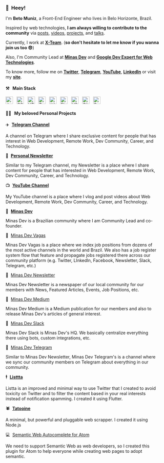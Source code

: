 ### 👋&nbsp;&nbsp;Heey!

I'm **Beto Muniz**, a Front-End Engineer who lives in Belo Horizonte, Brazil.

Inspired by web technologies, **I am always willing to contribute to the community** via [posts](https://betomuniz.com/blog), [videos](https://www.youtube.com/c/betomuniz), [projects](https://betomuniz.com/projects), and [talks](https://betomuniz.com/talks).

Currently, I work at **[X-Team](https://x-team.com/)**. 
(**so don't hesitate to let me know if you wanna join us too 😎**)

Also, I'm Community Lead at **[Minas Dev](https://minasdev.org)** and **[Google Dev Expert for Web Technologies](https://developers.google.com/community/experts/directory/profile/profile-beto_muniz)**.

To know more, follow me on **[Twitter](https://twitter.com/obetomuniz)**, **[Telegram](https://t.me.com/obetomuniz_drops)**, **[YouTube](https://www.youtube.com/c/betomuniz)**, **[LinkedIn](https://www.linkedin.com/in/obetomuniz)** or visit my **[site](https://betomuniz.com)**.

#### ⚒&nbsp;&nbsp;&nbsp;Main Stack
  
<img alt="JavaScript" title="JavaScript" src="https://user-images.githubusercontent.com/1680157/87443764-4af82c80-c5cc-11ea-82c2-c368ee12cf6d.png" height="24">&nbsp;&nbsp;&nbsp;<img alt="CSS" title="CSS" src="https://user-images.githubusercontent.com/1680157/87443759-4a5f9600-c5cc-11ea-8ae0-715433c1f781.png" height="24">&nbsp;&nbsp;&nbsp;<img alt="HTML" title="HTML" src="https://user-images.githubusercontent.com/1680157/87443762-4af82c80-c5cc-11ea-85cf-57be0e83c169.png" height="24">&nbsp;&nbsp;&nbsp;<img alt="TypeScript" title="TypeScript" src="https://user-images.githubusercontent.com/1680157/87443766-4af82c80-c5cc-11ea-8a13-a651f150fa99.png" height="24">&nbsp;&nbsp;&nbsp;<img alt=" title=" title="Node.js" src="https://user-images.githubusercontent.com/1680157/87443758-4a5f9600-c5cc-11ea-8f63-92e126a1145b.png" height="24">&nbsp;&nbsp;&nbsp;<img alt="Flutter" title="Flutter" src="https://user-images.githubusercontent.com/1680157/87443756-49c6ff80-c5cc-11ea-9052-ecd76bb5ce81.png" height="24">&nbsp;&nbsp;&nbsp;<img alt="VS Code" title="VS Code" src="https://user-images.githubusercontent.com/1680157/87443751-492e6900-c5cc-11ea-9854-f82d4d921133.png" height="24">&nbsp;&nbsp;&nbsp;<img alt="Git" title="Git" src="https://user-images.githubusercontent.com/1680157/87443755-49c6ff80-c5cc-11ea-954a-579f7c72873a.png" height="24">&nbsp;&nbsp;&nbsp;<img alt="Google Chrome" title="Google Chrome" src="https://user-images.githubusercontent.com/1680157/87443745-47fd3c00-c5cc-11ea-878f-44f34572775e.png" height="24">

#### 👨‍💻&nbsp;&nbsp;&nbsp;My beloved Personal Projects

✈️&nbsp;&nbsp;**[Telegram Channel](https://t.me/obetomuniz_drops)**

A channel on Telegram where I share exclusive content for people that has interest in Web Development, Remote Work, Dev Community, Career, and Technology.

📰&nbsp;&nbsp;**[Personal Newsletter](https://betomuniz.us10.list-manage.com/subscribe/post?u=272246eec42af04685103c358&id=ab6499fbe1)**

Similar to my Telegram channel, my Newsletter is a place where I share content for people that has interested in Web Development, Remote Work, Dev Community, Career, and Technology.

📺&nbsp;&nbsp;**[YouTube Channel](https://www.youtube.com/c/betomuniz)**

My YouTube channel is a place where I vlog and post videos about Web Development, Remote Work, Dev Community, Career, and Technology.

🔺&nbsp;&nbsp;**[Minas Dev](https://minadev.org)**

Minas Dev is a Brazilian community where I am Community Lead and co-founder.

🔺&nbsp;&nbsp;[Minas Dev Vagas](https://minadev.org/vagas)

Minas Dev Vagas is a place where we index job positions from dozens of the most active channels in the world and Brazil. We also has a job register system flow that feature and propagate jobs registered there across our community platform (e.g. Twitter, LInkedIn, Facebook, Newsletter, Slack, Telegram, etc.)

🔺&nbsp;&nbsp;[Minas Dev Newsletter](https://minadev.org)

Minas Dev Newsletter is a newspaper of our local community for our members with News, Featured Articles, Events, Job Positions, etc.

🔺&nbsp;&nbsp;[Minas Dev Medium](https://medium.org/minasdev)

Minas Dev Medium is a Medium publication for our members and also to release Minas Dev's articles of general interest.

🔺&nbsp;&nbsp;[Minas Dev Slack](https://minadev.org/slack)

Minas Dev Slack is Minas Dev's HQ. We basically centralize everything there using bots, custom integrations, etc. 

🔺&nbsp;&nbsp;[Minas Dev Telegram](https://t.me/minasdev)

Similar to Minas Dev Newsletter, Minas Dev Telegram's is a channel where we sync our community members on Telegram about everything in our community.

🕴&nbsp;&nbsp;**[Listtta](https://listtta.com)**

Listta is an improved and minimal way to use Twitter that I created to avoid toxicity on Twitter and to filter the content based in your real interests instead of notification spamming. I created it using Flutter.

🕷&nbsp;&nbsp;**[Tatooine](https://github.com/obetomuniz/tatooine)**

A minimal, but powerful and pluggable web scrapper. I created it using Node.js

💻&nbsp;&nbsp;[Semantic Web Autocomplete for Atom](https://github.com/obetomuniz/autocomplete-semantic-web)

We need to support Semantic Web as web developers, so I created this plugin for Atom to help everyone while creating web pages to adopt semantic.
